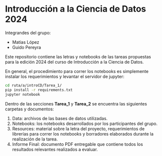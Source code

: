 # Introducción a la Ciencia de Datos 2024

Integrandes del grupo:
- Matias López
- Guido Pereyra

Este repositorio contiene las letras y notebooks de las tareas propuestas para la edición 2024 del curso de Introducción a la Ciencia de Datos.

En general, el procedimiento para correr los notebooks es simplemente instalar los requerimientos y levantar el servidor de jupyter:
```sh
cd ruta/a/introCD/Tarea_1/
pip install -r requirements.txt
jupyter notebook
```
Dentro de las secciones **Tarea_1** y **Tarea_2** se encuentra las siguientes carpetas y documentos:
1. Data: archivos de las bases de datos utilizadas.
2. Notebooks: los notebooks desarrollados por los participantes del grupo.
3. Resources: material sobre la letra del proyecto, requerimientos de librerías para correr los notebooks y borradores elaborados durante la realización de la tarea.
4. Informe Final: documento PDF entregable que contiene todos los resultados relevantes realizados a evaluar.
